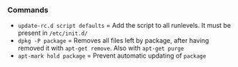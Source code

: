 ### Commands

+ `update-rc.d script defaults` = Add the script to all runlevels. It must be present in `/etc/init.d/`
+ `dpkg -P package` = Removes all files left by package, after having removed it with `apt-get remove`. Also with `apt-get purge`
+ `apt-mark hold package` = Prevent automatic updating of `package`

